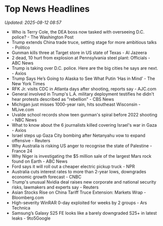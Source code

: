 # Top News Headlines

_Updated: 2025-08-12 08:57_

- Who is Terry Cole, the DEA boss now tasked with overseeing D.C. police? - The Washington Post
- Trump extends China trade truce, setting stage for more ambitious talks - Politico
- Gunman kills three at Target store in US state of Texas - Al Jazeera
- 2 dead, 10 hurt from explosion at Pennsylvania steel plant: Officials - ABC News
- Trump is taking over D.C. police. Here are the big cities he says are next. - Axios
- Trump Says He’s Going to Alaska to See What Putin ‘Has in Mind’ - The New York Times
- RFK Jr. visits CDC in Atlanta days after shooting, reports say - AJC.com
- General involved in Trump's L.A. military deployment testifies he didn't hear protests described as "rebellion" - CBS News
- Michigan just misses 1000-year rain, hits southeast Wisconsin - MLive.com
- Uvalde school records show teen gunman's spiral before 2022 shooting - NBC News
- What to know about the 6 journalists killed covering Israel's war in Gaza - Axios
- Israel steps up Gaza City bombing after Netanyahu vow to expand offensive - Reuters
- Why Australia is risking US anger to recognise the state of Palestine - France 24
- Why Niger is investigating the $5 million sale of the largest Mars rock found on Earth - ABC News
- Ford says it will roll out a cheaper electric pickup truck - NPR
- Australia cuts interest rates to more than 2-year lows, downgrades economic growth forecast - CNBC
- Trump's unusual Nvidia deal raises new corporate and national security risks, lawmakers and experts say - Reuters
- Asian Stocks Rise on China Tariff Truce Extension: Markets Wrap - Bloomberg.com
- High-severity WinRAR 0-day exploited for weeks by 2 groups - Ars Technica
- Samsung’s Galaxy S25 FE looks like a barely downgraded S25+ in latest leaks - 9to5Google
